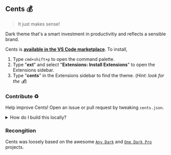 ## Cents 💰
> It just makes sense!

Dark theme that's a smart investment in productivitiy and reflects a sensible brand.

Cents is **[available in the VS Code marketplace][market]**. To install,

1. Type `cmd+shift+p` to open the command palette.
1. Type "**ext**" and select "**Extensions: Install Extensions**" to open the Extensions sidebar.
1. Type "**cents**" in the Extensions sidebar to find the theme. (_Hint: look for the 💰_)

### Contribute ♻️
Help improve Cents! Open an issue or pull request by tweaking `cents.json`.

<details>
<summary>How do I build this locally?</summary>

### Build

```shell
# after cloning
yarn
yarn build  # repackages .vsix file
yarn clean  # wipes .vsix files
```

### Install

Once we have a `.vsix` package (after running `npm run build`), we're able to install the theme.

From VS Code,
1. `cmd+shift+p` to open command palette
1. Type "**ext**" and select "**Extensions: Install Extensions**" to open the Extensions sidebar
1. Click the `...` menu in the upper right corner of the sidebar
1. Choose "**Install from VSIX**"
1. From Finder, select the `.vsix` file that we generated in `npm run build`. Once selected, it should appear in the extensions sidebar
1. Done!

If you need to toggle to the theme, go to `Preferences > Color Theme > Cents`. If you need to reinstall, search for "**cents**" in the Extensions sidebar.
</details>

### Recongition
Cents was loosely based on the awesome [`Any Dark`][ad] and [`One Dark Pro`][odp] projects.

[market]: https://marketplace.visualstudio.com/items?itemName=piperchester.vscode-cents-theme
[ad]: https://github.com/teabyii/vscode-ayu
[odp]: https://github.com/Binaryify/OneDark-Pro
